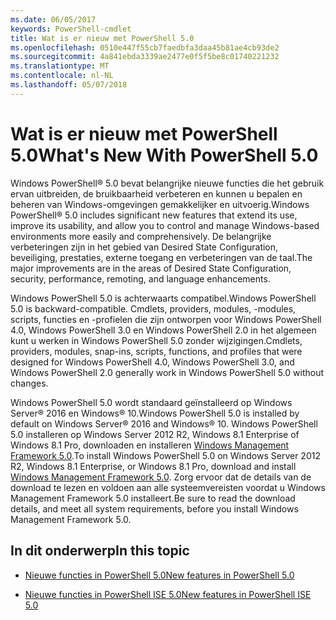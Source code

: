 ```yaml
---
ms.date: 06/05/2017
keywords: PowerShell-cmdlet
title: Wat is er nieuw met PowerShell 5.0
ms.openlocfilehash: 0510e447f55cb7faedbfa3daa45b81ae4cb93de2
ms.sourcegitcommit: 4a841ebda3339ae2477e0f5f5be8c01740221232
ms.translationtype: MT
ms.contentlocale: nl-NL
ms.lasthandoff: 05/07/2018
---
```

# <a name="whats-new-with-powershell-50"></a><span data-ttu-id="f1597-103">Wat is er nieuw met PowerShell 5.0</span><span class="sxs-lookup"><span data-stu-id="f1597-103">What's New With PowerShell 5.0</span></span>
<span data-ttu-id="f1597-104">Windows PowerShell® 5.0 bevat belangrijke nieuwe functies die het gebruik ervan uitbreiden, de bruikbaarheid verbeteren en kunnen u bepalen en beheren van Windows-omgevingen gemakkelijker en uitvoerig.</span><span class="sxs-lookup"><span data-stu-id="f1597-104">Windows PowerShell® 5.0 includes significant new features that extend its use, improve its usability, and allow you to control and manage Windows-based environments more easily and comprehensively.</span></span>  <span data-ttu-id="f1597-105">De belangrijke verbeteringen zijn in het gebied van Desired State Configuration, beveiliging, prestaties, externe toegang en verbeteringen van de taal.</span><span class="sxs-lookup"><span data-stu-id="f1597-105">The major improvements are in the areas of Desired State Configuration, security, performance, remoting, and language enhancements.</span></span>

<span data-ttu-id="f1597-106">Windows PowerShell 5.0 is achterwaarts compatibel.</span><span class="sxs-lookup"><span data-stu-id="f1597-106">Windows PowerShell 5.0 is backward-compatible.</span></span> <span data-ttu-id="f1597-107">Cmdlets, providers, modules, -modules, scripts, functies en -profielen die zijn ontworpen voor Windows PowerShell 4.0, Windows PowerShell 3.0 en Windows PowerShell 2.0 in het algemeen kunt u werken in Windows PowerShell 5.0 zonder wijzigingen.</span><span class="sxs-lookup"><span data-stu-id="f1597-107">Cmdlets, providers, modules, snap-ins, scripts, functions, and profiles that were designed for Windows PowerShell 4.0, Windows PowerShell 3.0, and Windows PowerShell 2.0 generally work in Windows PowerShell 5.0 without changes.</span></span>

<span data-ttu-id="f1597-108">Windows PowerShell 5.0 wordt standaard geïnstalleerd op Windows Server® 2016 en Windows® 10.</span><span class="sxs-lookup"><span data-stu-id="f1597-108">Windows PowerShell 5.0 is installed by default on Windows Server® 2016 and Windows® 10.</span></span> <span data-ttu-id="f1597-109">Windows PowerShell 5.0 installeren op Windows Server 2012 R2, Windows 8.1 Enterprise of Windows 8.1 Pro, downloaden en installeren [Windows Management Framework 5.0](https://go.microsoft.com/fwlink/?linkid=830436).</span><span class="sxs-lookup"><span data-stu-id="f1597-109">To install Windows PowerShell 5.0 on Windows Server 2012 R2, Windows 8.1 Enterprise, or Windows 8.1 Pro, download and install [Windows Management Framework 5.0](https://go.microsoft.com/fwlink/?linkid=830436).</span></span> <span data-ttu-id="f1597-110">Zorg ervoor dat de details van de download te lezen en voldoen aan alle systeemvereisten voordat u Windows Management Framework 5.0 installeert.</span><span class="sxs-lookup"><span data-stu-id="f1597-110">Be sure to read the download details, and meet all system requirements, before you install Windows Management Framework 5.0.</span></span>

## <a name="in-this-topic"></a><span data-ttu-id="f1597-111">In dit onderwerp</span><span class="sxs-lookup"><span data-stu-id="f1597-111">In this topic</span></span>

- [<span data-ttu-id="f1597-112">Nieuwe functies in PowerShell 5.0</span><span class="sxs-lookup"><span data-stu-id="f1597-112">New features in  PowerShell 5.0</span></span>](What-s-New-in-Windows-PowerShell-50.md)

- [<span data-ttu-id="f1597-113">Nieuwe functies in PowerShell ISE 5.0</span><span class="sxs-lookup"><span data-stu-id="f1597-113">New features in PowerShell ISE 5.0</span></span>](What-s-New-in-the-PowerShell-50-ISE.md)

<!--
- New features in Windows PowerShell 4.0

- New features in Windows PowerShell 3.0
-->
